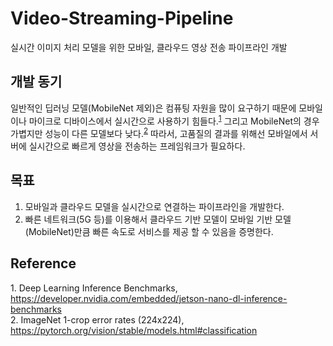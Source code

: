 # Video-Streaming-Pipeline
실시간 이미지 처리 모델을 위한 모바일, 클라우드 영상 전송 파이프라인 개발

## 개발 동기
일반적인 딥러닝 모델(MobileNet 제외)은 컴퓨팅 자원을 많이 요구하기 때문에 모바일이나 마이크로 디바이스에서 실시간으로 사용하기 힘들다.<sup>[1](#1)</sup> 그리고 MobileNet의 경우 가볍지만 성능이 다른 모델보다 낮다.<sup>[2](#2)</sup> 따라서, 고품질의 결과를 위해선 모바일에서 서버에 실시간으로 빠르게 영상을 전송하는 프레임워크가 필요하다.

## 목표
1. 모바일과 클라우드 모델을 실시간으로 연결하는 파이프라인을 개발한다.
2. 빠른 네트워크(5G 등)를 이용해서 클라우드 기반 모델이 모바일 기반 모델(MobileNet)만큼 빠른 속도로 서비스를 제공 할 수 있음을 증명한다.

## Reference
<a name="1">1</a>. Deep Learning Inference Benchmarks, https://developer.nvidia.com/embedded/jetson-nano-dl-inference-benchmarks<br>
<a name="2">2</a>. ImageNet 1-crop error rates (224x224), https://pytorch.org/vision/stable/models.html#classification
